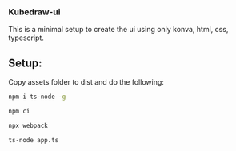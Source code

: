 ### Kubedraw-ui
This is a minimal setup to create the ui using only konva, html, css, typescript.

## Setup: 

Copy assets folder to dist and do the following:
```sh
npm i ts-node -g

npm ci

npx webpack

ts-node app.ts
```

